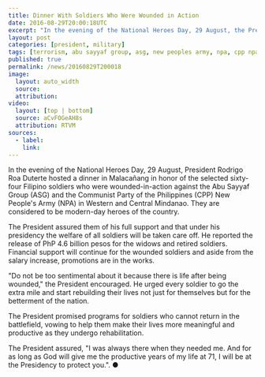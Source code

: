 ```yaml
---
title: Dinner With Soldiers Who Were Wounded in Action
date: 2016-08-29T20:00:18UTC
excerpt: "In the evening of the National Heroes Day, 29 August, the President hosted a dinner in Malacañang for the selected sixty-four soldiers who were wounded-in-action against the Abu Sayyaf Group and the New People's Army."
layout: post
categories: [president, military]
tags: [terrorism, abu sayyaf group, asg, new peoples army, npa, cpp npa]
published: true
permalink: /news/20160829T200018
image:
  layout: auto_width
  source: 
  attribution: 
video:
  layout: [top | bottom]
  source: aCvFOGeAH8s
  attribution: RTVM
sources:
  - label:
    link:
---
```


In the evening of the National Heroes Day, 29 August, President Rodrigo Roa Duterte hosted a dinner in Malacañang in honor of the selected sixty-four Filipino soldiers who were wounded-in-action against the Abu Sayyaf Group (ASG) and the Communist Party of the Philippines (CPP) New People's Army (NPA) in Western and Central Mindanao. They are considered to be modern-day heroes of the country.

The President assured them of his full support and that under his presidency the welfare of all soldiers will be taken care off.
He reported the release of PhP 4.6 billion pesos for the widows and retired soldiers.
Financial support will continue for the wounded soldiers and aside from the salary increase, promotions are in the works. 

"Do not be too sentimental about it because there is life after being wounded," the President encouraged.
He urged every soldier to go the extra mile and start rebuilding their lives not just for themselves but for the betterment of the nation.

The President promised programs for soldiers who cannot return in the battlefield, vowing to help them make their lives more meaningful and productive as they undergo rehabilitation.

The President assured, "I was always there when they needed me. And for as long as God will give me the productive years of my life at 71, I will be at the Presidency to protect you.".
&#x25cf;
